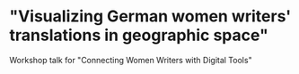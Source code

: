 # "Visualizing German women writers' translations in geographic space"
Workshop talk for "Connecting Women Writers with Digital Tools"
